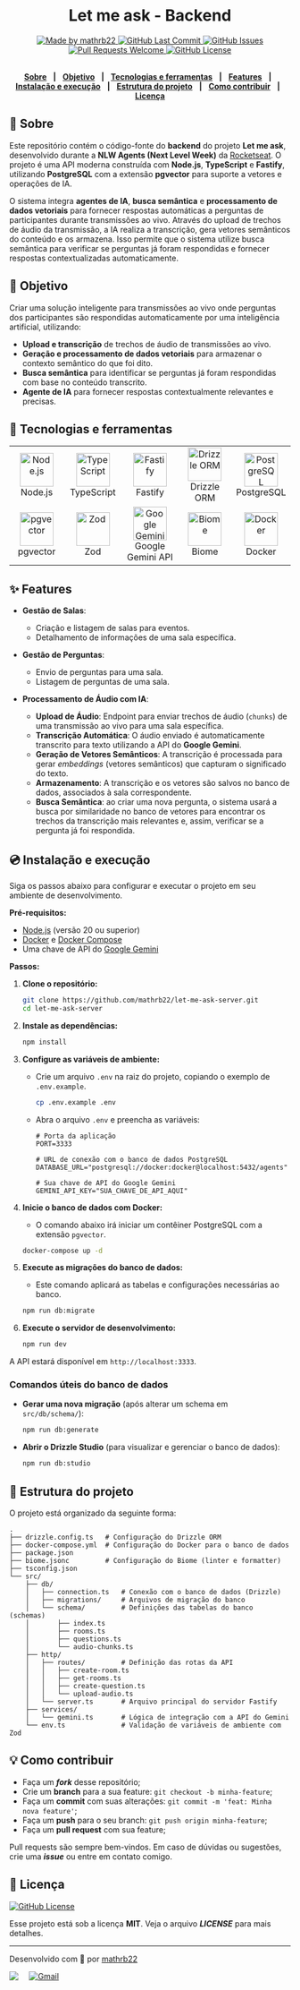 <div align="center">

<h1>Let me ask - Backend</h1>

</div>
<div align="center">
   <a href="https://github.com/mathrb22">
      <img alt="Made by mathrb22" src="https://img.shields.io/badge/made%20by-mathrb22-yellow">
   </a>
   <a href="https://github.com/mathrb22/let-me-ask-server/commits/main">
      <img alt="GitHub Last Commit" src="https://img.shields.io/github/last-commit/mathrb22/let-me-ask-server">
   </a>
   <a href="https://github.com/mathrb22/let-me-ask-server/issues">
      <img alt="GitHub Issues" src="https://img.shields.io/github/issues/mathrb22/let-me-ask-server">
   </a>
   <a href="https://github.com/mathrb22/let-me-ask-server/pulls">
      <img alt="Pull Requests Welcome" src="https://img.shields.io/badge/PRs-welcome-brightgreen.svg?style=flat-square">
   </a>
   <a href="https://github.com/mathrb22/let-me-ask-server/blob/main/LICENSE">
      <img alt="GitHub License" src="https://img.shields.io/github/license/mathrb22/let-me-ask-server">
   </a>
</div>

</br>
<div align="center">

[**Sobre**](#-sobre) &nbsp;&nbsp;**|**&nbsp;&nbsp;
[**Objetivo**](#-objetivo) &nbsp;&nbsp;**|**&nbsp;&nbsp;
[**Tecnologias e ferramentas**](#-tecnologias-e-ferramentas) &nbsp;&nbsp;**|**&nbsp;&nbsp;
[**Features**](#-features) &nbsp;&nbsp;**|**&nbsp;&nbsp;
[**Instalação e execução**](#-instalação-e-execução) &nbsp;&nbsp;**|**&nbsp;&nbsp;
[**Estrutura do projeto**](#-estrutura-do-projeto) &nbsp;&nbsp;**|**&nbsp;&nbsp;
[**Como contribuir**](#-como-contribuir) &nbsp;&nbsp;**|**&nbsp;&nbsp;
[**Licença**](#-licença)

</div>

## 📃 Sobre

Este repositório contém o código-fonte do **backend** do projeto **Let me ask**, desenvolvido durante a **NLW Agents (Next Level Week)** da [Rocketseat](https://github.com/Rocketseat). O projeto é uma API moderna construída com **Node.js**, **TypeScript** e **Fastify**, utilizando **PostgreSQL** com a extensão **pgvector** para suporte a vetores e operações de IA.

O sistema integra **agentes de IA**, **busca semântica** e **processamento de dados vetoriais** para fornecer respostas automáticas a perguntas de participantes durante transmissões ao vivo. Através do upload de trechos de áudio da transmissão, a IA realiza a transcrição, gera vetores semânticos do conteúdo e os armazena. Isso permite que o sistema utilize busca semântica para verificar se perguntas já foram respondidas e fornecer respostas contextualizadas automaticamente.

## 🎯 Objetivo

Criar uma solução inteligente para transmissões ao vivo onde perguntas dos participantes são respondidas automaticamente por uma inteligência artificial, utilizando:

- **Upload e transcrição** de trechos de áudio de transmissões ao vivo.
- **Geração e processamento de dados vetoriais** para armazenar o contexto semântico do que foi dito.
- **Busca semântica** para identificar se perguntas já foram respondidas com base no conteúdo transcrito.
- **Agente de IA** para fornecer respostas contextualmente relevantes e precisas.

## 🚀 Tecnologias e ferramentas

<table>
  <tr>
    <td align="center" width="90">
      <a href="https://nodejs.org/" target="_blank" rel="noopener noreferrer">
        <img width="60" src="https://user-images.githubusercontent.com/25181517/183568594-85e280a7-0d7e-4d1a-9028-c8c2209e073c.png" alt="Node.js" title="Node.js"/>
      </a>
      <span>Node.js</span>
    </td>
    <td align="center" width="90">
      <a href="https://www.typescriptlang.org/">
        <img width="60" src="https://user-images.githubusercontent.com/25181517/183890598-19a0ac2d-e88a-4005-a8df-1ee36782fde1.png" alt="TypeScript" title="TypeScript"/>
      </a>
      <span>TypeScript</span>
    </td>
    <td align="center" width="90">
      <a href="https://fastify.dev/" target="_blank" rel="noopener noreferrer">
        <img width="60" src="https://images.seeklogo.com/logo-png/39/1/fastify-logo-png_seeklogo-399412.png" alt="Fastify" title="Fastify"/>
      </a>
      <span>Fastify</span>
    </td>
    <td align="center" width="90">
      <a href="https://orm.drizzle.team/" target="_blank" rel="noopener noreferrer">
        <img width="60" src="https://avatars.githubusercontent.com/u/108468352?s=200&v=4" alt="Drizzle ORM" title="Drizzle ORM"/>
      </a>
      <span>Drizzle ORM</span>
    </td>
    <td align="center" width="90">
      <a href="https://www.postgresql.org/" target="_blank" rel="noopener noreferrer">
        <img width="60" src="https://www.postgresql.org/media/img/about/press/elephant.png" alt="PostgreSQL" title="PostgreSQL"/>
      </a>
      <span>PostgreSQL</span>
    </td>
  </tr>
  <tr>
    <td align="center" width="90">
      <a href="https://github.com/pgvector/pgvector" target="_blank" rel="noopener noreferrer">
        <img width="60" src="https://www.postgresql.org/media/img/about/press/elephant.png" alt="pgvector" title="pgvector"/>
      </a>
      <span>pgvector</span>
    </td>
    <td align="center" width="90">
      <a href="https://zod.dev" target="_blank" rel="noopener noreferrer">
        <img width="60" src="https://zod.dev/_next/image?url=%2Flogo%2Flogo-glow.png&w=640&q=100" alt="Zod" title="Zod"/>
      </a>
      <span>Zod</span>
    </td>
    <td align="center" width="100">
      <a href="https://ai.google.dev/" target="_blank" rel="noopener noreferrer">
        <img width="60" src="https://play-lh.googleusercontent.com/bTpNtZ6rYYX2SeI-wC4cnr7MJnOh2hjtgYu3UIrSxE09lM3GPl_Uhf9_Ih2Smje2bc0V=w240-h480-rw" alt="Google Gemini API" title="Google Gemini API"/>
      </a>
      <span>Google Gemini API</span>
    </td>
    <td align="center" width="90">
      <a href="https://biomejs.dev/" target="_blank" rel="noopener noreferrer">
        <img width="60" src="https://avatars.githubusercontent.com/u/140182603?v=4" alt="Biome" title="Biome"/>
      </a>
      <span>Biome</span>
    </td>
    <td align="center" width="90">
      <a href="https://www.docker.com/" target="_blank" rel="noopener noreferrer">
        <img width="60" src="https://images-eds-ssl.xboxlive.com/image?url=4rt9.lXDC4H_93laV1_eHHFT949fUipzkiFOBH3fAiZZUCdYojwUyX2aTonS1aIwMrx6NUIsHfUHSLzjGJFxxvHMT0riO5Ze2r4kAINc_2Sf3i_lhd_UyN3p_M0zbCTnlfDqa8Z.oTShpYDF75lO38ORwn3qN2SS1GkJALG9t8s-&format=source" alt="Docker" title="Docker"/>
      </a>
      <span>Docker</span>
    </td>
  </tr>
</table>

## ✨ Features

- **Gestão de Salas**:

  - Criação e listagem de salas para eventos.
  - Detalhamento de informações de uma sala específica.

- **Gestão de Perguntas**:

  - Envio de perguntas para uma sala.
  - Listagem de perguntas de uma sala.

- **Processamento de Áudio com IA**:

  - **Upload de Áudio**: Endpoint para enviar trechos de áudio (`chunks`) de uma transmissão ao vivo para uma sala específica.
  - **Transcrição Automática**: O áudio enviado é automaticamente transcrito para texto utilizando a API do **Google Gemini**.
  - **Geração de Vetores Semânticos**: A transcrição é processada para gerar _embeddings_ (vetores semânticos) que capturam o significado do texto.
  - **Armazenamento**: A transcrição e os vetores são salvos no banco de dados, associados à sala correspondente.
  - **Busca Semântica**: ao criar uma nova pergunta, o sistema usará a busca por similaridade no banco de vetores para encontrar os trechos da transcrição mais relevantes e, assim, verificar se a pergunta já foi respondida.

## 💿 Instalação e execução

Siga os passos abaixo para configurar e executar o projeto em seu ambiente de desenvolvimento.

**Pré-requisitos:**

- [Node.js](https://nodejs.org/en/) (versão 20 ou superior)
- [Docker](https://www.docker.com/get-started) e [Docker Compose](https://docs.docker.com/compose/install/)
- Uma chave de API do [Google Gemini](https://aistudio.google.com/app/apikey)

**Passos:**

1. **Clone o repositório:**

   ```bash
   git clone https://github.com/mathrb22/let-me-ask-server.git
   cd let-me-ask-server
   ```

2. **Instale as dependências:**

   ```bash
   npm install
   ```

3. **Configure as variáveis de ambiente:**

   - Crie um arquivo `.env` na raiz do projeto, copiando o exemplo de `.env.example`.
     ```bash
     cp .env.example .env
     ```
   - Abra o arquivo `.env` e preencha as variáveis:

     ```env
     # Porta da aplicação
     PORT=3333

     # URL de conexão com o banco de dados PostgreSQL
     DATABASE_URL="postgresql://docker:docker@localhost:5432/agents"

     # Sua chave de API do Google Gemini
     GEMINI_API_KEY="SUA_CHAVE_DE_API_AQUI"
     ```

4. **Inicie o banco de dados com Docker:**

   - O comando abaixo irá iniciar um contêiner PostgreSQL com a extensão `pgvector`.

   ```bash
   docker-compose up -d
   ```

5. **Execute as migrações do banco de dados:**

   - Este comando aplicará as tabelas e configurações necessárias ao banco.

   ```bash
   npm run db:migrate
   ```

6. **Execute o servidor de desenvolvimento:**
   ```bash
   npm run dev
   ```

A API estará disponível em `http://localhost:3333`.

### Comandos úteis do banco de dados

- **Gerar uma nova migração** (após alterar um schema em `src/db/schema/`):
  ```bash
  npm run db:generate
  ```
- **Abrir o Drizzle Studio** (para visualizar e gerenciar o banco de dados):
  ```bash
  npm run db:studio
  ```

## 📂 Estrutura do projeto

O projeto está organizado da seguinte forma:

```
.
├── drizzle.config.ts   # Configuração do Drizzle ORM
├── docker-compose.yml  # Configuração do Docker para o banco de dados
├── package.json
├── biome.jsonc         # Configuração do Biome (linter e formatter)
├── tsconfig.json
└── src/
    ├── db/
    │   ├── connection.ts   # Conexão com o banco de dados (Drizzle)
    │   ├── migrations/     # Arquivos de migração do banco
    │   └── schema/         # Definições das tabelas do banco (schemas)
    │       ├── index.ts
    │       ├── rooms.ts
    │       ├── questions.ts
    │       └── audio-chunks.ts
    ├── http/
    │   ├── routes/         # Definição das rotas da API
    │   │   ├── create-room.ts
    │   │   ├── get-rooms.ts
    │   │   ├── create-question.ts
    │   │   └── upload-audio.ts
    │   └── server.ts       # Arquivo principal do servidor Fastify
    ├── services/
    │   └── gemini.ts       # Lógica de integração com a API do Gemini
    └── env.ts              # Validação de variáveis de ambiente com Zod
```

## 💡 Como contribuir

- Faça um **_fork_** desse repositório;
- Crie um **branch** para a sua feature: `git checkout -b minha-feature`;
- Faça um **commit** com suas alterações: `git commit -m 'feat: Minha nova feature'`;
- Faça um **push** para o seu branch: `git push origin minha-feature`;
- Faça um **pull request** com sua feature;

Pull requests são sempre bem-vindos. Em caso de dúvidas ou sugestões, crie uma _**issue**_ ou entre em contato comigo.

## 📝 Licença

<a href="https://github.com/mathrb22/let-me-ask-server/blob/main/LICENSE">
    <img alt="GitHub License" src="https://img.shields.io/github/license/mathrb22/let-me-ask-server">
</a>

Esse projeto está sob a licença **MIT**. Veja o arquivo _**LICENSE**_ para mais detalhes.

---

Desenvolvido com 💚 por <a href="https://github.com/mathrb22/">mathrb22</a>

<div style="display: flex;">
  <a href="https://www.linkedin.com/in/matheus-ribeiro-dev" target="_blank"><img src="https://img.shields.io/badge/-LinkedIn-%230077B5?style=for-the-badge&logo=linkedin&logoColor=white" style="margin-right: 2vw" target="_blank"></a>
  <a href="mailto:math.ribeiro.dev@gmail.com"><img src="https://img.shields.io/badge/Gmail-D14836?style=for-the-badge&logo=gmail&logoColor=white" alt="Gmail" style="margin-right: 2vw"/></a>
</div>
